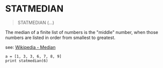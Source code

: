 # STATMEDIAN

> STATMEDIAN (...)

The median of a finite list of numbers is the "middle" number, when those numbers are listed in order from smallest to greatest.

see: [Wikipedia - Median](https://en.wikipedia.org/wiki/Median)

```
a = [1, 3, 3, 6, 7, 8, 9]
print statmedian(6)
```
